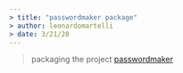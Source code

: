 ```yaml
---
> title: "passwordmaker package"
> author: leonardomartelli
> date: 3/21/20
---
```

> packaging the project [passwordmaker](https://github.com/leonardomartelli/passwordmaker)
